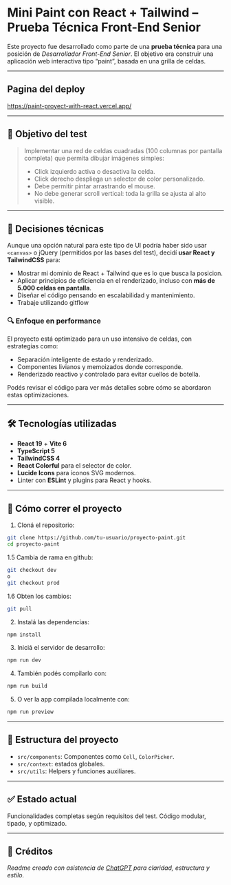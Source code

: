 # Mini Paint con React + Tailwind – Prueba Técnica Front-End Senior

Este proyecto fue desarrollado como parte de una **prueba técnica** para una posición de _Desarrollador Front-End Senior_. El objetivo era construir una aplicación web interactiva tipo “paint”, basada en una grilla de celdas.

---
## Pagina del deploy

https://paint-proyect-with-react.vercel.app/

---

## 🎯 Objetivo del test

> Implementar una red de celdas cuadradas (100 columnas por pantalla completa) que permita dibujar imágenes simples:
>
> - Click izquierdo activa o desactiva la celda.
> - Click derecho despliega un selector de color personalizado.
> - Debe permitir pintar arrastrando el mouse.
> - No debe generar scroll vertical: toda la grilla se ajusta al alto visible.

---

## 🧠 Decisiones técnicas

Aunque una opción natural para este tipo de UI podría haber sido usar `<canvas>` o jQuery (permitidos por las bases del test), decidí **usar React y TailwindCSS** para:

- Mostrar mi dominio de React + Tailwind que es lo que busca la posicion.
- Aplicar principios de eficiencia en el renderizado, incluso con **más de 5.000 celdas en pantalla**.
- Diseñar el código pensando en escalabilidad y mantenimiento.
- Trabaje utilizando gitflow

### 🔍 Enfoque en performance

El proyecto está optimizado para un uso intensivo de celdas, con estrategias como:

- Separación inteligente de estado y renderizado.
- Componentes livianos y memoizados donde corresponde.
- Renderizado reactivo y controlado para evitar cuellos de botella.

Podés revisar el código para ver más detalles sobre cómo se abordaron estas optimizaciones.

---

## 🛠️ Tecnologías utilizadas

- **React 19** + **Vite 6**
- **TypeScript 5**
- **TailwindCSS 4**
- **React Colorful** para el selector de color.
- **Lucide Icons** para íconos SVG modernos.
- Linter con **ESLint** y plugins para React y hooks.

---

## 🚀 Cómo correr el proyecto

1. Cloná el repositorio:

```bash
git clone https://github.com/tu-usuario/proyecto-paint.git
cd proyecto-paint
```


1.5 Cambia de rama en github:

```bash
git checkout dev
o
git checkout prod
```

1.6 Obten los cambios:

```bash
git pull
```

2. Instalá las dependencias:

```bash
npm install
```

3. Iniciá el servidor de desarrollo:

```bash
npm run dev
```

4. También podés compilarlo con:

```bash
npm run build
```

5. O ver la app compilada localmente con:

```bash
npm run preview
```

---

## 📁 Estructura del proyecto

- `src/components`: Componentes como `Cell`, `ColorPicker`.
- `src/context`: estados globales.
- `src/utils`: Helpers y funciones auxiliares.

---

## ✅ Estado actual

Funcionalidades completas según requisitos del test. Código modular, tipado, y optimizado.

---

## 🤖 Créditos

_Readme creado con asistencia de [ChatGPT](https://chat.openai.com) para claridad, estructura y estilo._
